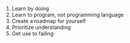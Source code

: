 1. Learn by doing
2. Learn to program, not programming language
3. Create a roadmap for yourself
4. Prioritize understanding
5. Get use to failing
